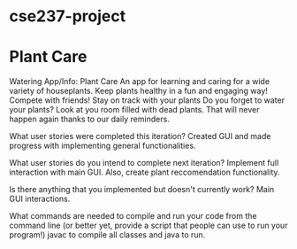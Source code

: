 # cse237-project
# Plant Care

Watering App/Info: Plant Care
An app for learning and caring for a wide variety of houseplants. Keep plants healthy in a fun and engaging way! Compete with friends! Stay on track with your plants
Do you forget to water your plants? Look at you room filled with dead plants. That will never happen again thanks to our daily reminders.


What user stories were completed this iteration?
Created GUI and made progress with implementing general functionalities. 

What user stories do you intend to complete next iteration?
Implement full interaction with main GUI. Also, create plant reccomendation functionality.

Is there anything that you implemented but doesn't currently work?
Main GUI interactions.

What commands are needed to compile and run your code from the command line (or better yet, provide a script that people can use to run your program!)
javac to compile all classes and java to run.
